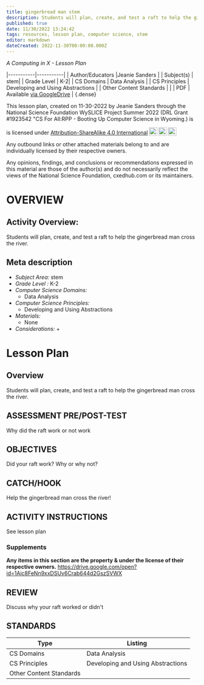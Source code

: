 ```yaml
---
title: gingerbread man stem
description: Students will plan, create, and test a raft to help the gingerbread man cross the river.
published: true
date: 11/30/2022 13:24:42
tags: resources, lesson plan, computer science, stem 
editor: markdown
dateCreated: 2022-11-30T00:00:00.000Z
---
```

*A Computing in X - Lesson Plan*

|-----------|-----------|
| Author/Educators |Jeanie Sanders |
| Subject(s) | stem|
| Grade Level | K-2|
| CS Domains | Data Analysis |
| CS Principles | Developing and Using Abstractions |
| Other Content Standards |  | 
| PDF | Available [via GoogleDrive](https://drive.google.com/open?id=11Tnsuh4Ai8us4RZBCmwqkviOZEZQSTfX) |
{.dense}






This lesson plan, created on 11-30-2022 by Jeanie Sanders through the National Science Foundation WySLICE Project Summer 2022 (DRL Grant #1923542 "CS For All:RPP - Booting Up Computer Science in Wyoming.) is  <p xmlns:cc="http://creativecommons.org/ns#" >  is licensed under <a href="http://creativecommons.org/licenses/by-sa/4.0/?ref=chooser-v1" target="_blank" rel="license noopener noreferrer" style="display:inline-block;">Attribution-ShareAlike 4.0 International<img style="height:22px!important;margin-left:3px;vertical-align:text-bottom;" src="https://mirrors.creativecommons.org/presskit/icons/cc.svg?ref=chooser-v1"><img style="height:22px!important;margin-left:3px;vertical-align:text-bottom;" src="https://mirrors.creativecommons.org/presskit/icons/by.svg?ref=chooser-v1"><img style="height:22px!important;margin-left:3px;vertical-align:text-bottom;" src="https://mirrors.creativecommons.org/presskit/icons/sa.svg?ref=chooser-v1"></a></p>


Any outbound links or other attached materials belong to and are individually licensed by their respective owners. 


Any opinions, findings, and conclusions or recommendations expressed in this material are those of the author(s) and do not necessarily reflect the views of the National Science Foundation, cxedhub.com or its maintainers.


# OVERVIEW
## Activity Overview:  
Students will plan, create, and test a raft to help the gingerbread man cross the river.
## Meta description
+ *Subject Area:* stem 
+ *Grade Level :* K-2 
+ *Computer Science Domains:*
   + Data Analysis
+ *Computer Science Principles:*
   + Developing and Using Abstractions
+ *Materials:* 
   + None
+ *Considerations:*
   + 


# Lesson Plan
## Overview
Students will plan, create, and test a raft to help the gingerbread man cross the river.
## ASSESSMENT PRE/POST-TEST
Why did the raft work or not work
## OBJECTIVES
Did your raft work?  Why or why not?


## CATCH/HOOK
Help the gingerbread man cross the river!


## ACTIVITY INSTRUCTIONS
See lesson plan


### Supplements
**Any items in this section are the property & under the license of their respective owners.**
https://drive.google.com/open?id=1Aic8FeNn9xxDSUv6Crab644d2GszSVWX




## REVIEW
Discuss why your raft worked or didn't
## STANDARDS        
| Type | Listing | 
|-----------|-----------|
| CS Domains  | Data Analysis|
| CS Principles   | Developing and Using Abstractions|
| Other Content Standards |   |